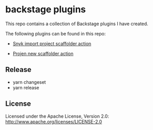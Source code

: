# backstage plugins
This repo contains a collection of Backstage plugins I have created.

The following plugins can be found in this repo:

- [Snyk import project scaffolder action](https://www.npmjs.com/package/@ma11hewthomas/plugin-scaffolder-backend-module-snyk)

- [Projen new scaffolder action](https://www.npmjs.com/package/@ma11hewthomas/plugin-scaffolder-backend-module-projen)

## Release
- yarn changeset
- yarn release

## License

Licensed under the Apache License, Version 2.0: http://www.apache.org/licenses/LICENSE-2.0
